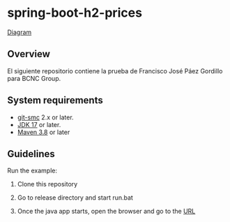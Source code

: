 # spring-boot-h2-prices

[Diagram](diagram.drawio.svg)

## Overview
El siguiente repositorio contiene la prueba de Francisco José Páez Gordillo para BCNC Group.

## System requirements
* [git-smc](https://git-scm.com/)  2.x or later.
* [JDK 17](https://www.oracle.com/java/technologies/javase/jdk17-archive-downloads.html) or later.
* [Maven 3.8](https://maven.apache.org/download.cgi) or later

## Guidelines
Run the example:

1. Clone this repository

2. Go to release directory and start run.bat

3. Once the java app starts, open the browser and go to the [URL](http://localhost:8080/canalcliente/swagger-ui/index.html)